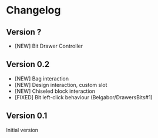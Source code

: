 # Changelog

## Version ?
* [NEW] Bit Drawer Controller

## Version 0.2
* [NEW] Bag interaction
* [NEW] Design interaction, custom slot
* [NEW] Chiseled block interaction
* [FIXED] Bit left-click behaviour (Belgabor/DrawersBits#1)

## Version 0.1
Initial version
